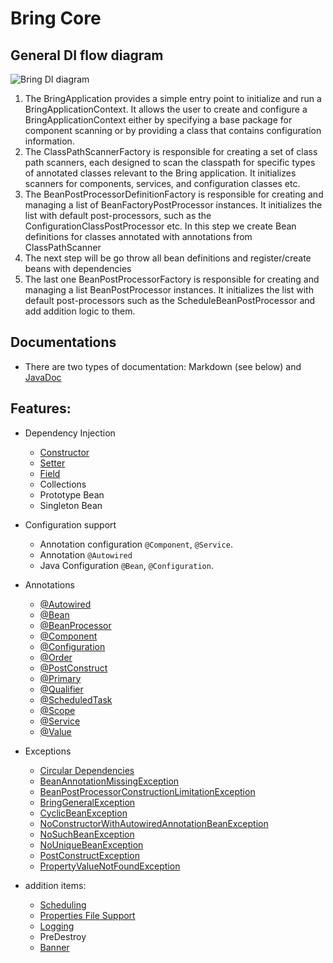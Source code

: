 # Bring Core

## General DI flow diagram

![Bring DI diagram](https://github.com/YevgenDemoTestOrganization/bring/assets/73576438/0e8d074a-3d49-4099-bf8e-68b029056cce)

1. The BringApplication provides a simple entry point to initialize and run a BringApplicationContext.
   It allows the user to create and configure a BringApplicationContext either by specifying a base package for component scanning or by providing a class that contains configuration information.
2. The ClassPathScannerFactory is responsible for creating a set of class path scanners, each designed to scan the classpath for specific types of annotated classes relevant to the Bring application. It initializes scanners for components, services, and configuration classes etc.
3. The BeanPostProcessorDefinitionFactory is responsible for creating and managing a list of BeanFactoryPostProcessor instances. It initializes the list with default post-processors, such as the ConfigurationClassPostProcessor etc. In this step we create Bean definitions for classes annotated with annotations from ClassPathScanner
4. The next step will be go throw all bean definitions and register/create beans with dependencies
5. The last one BeanPostProcessorFactory is responsible for creating and managing a list BeanPostProcessor instances. 
It initializes the list with default post-processors such as the ScheduleBeanPostProcessor and add addition logic to them.

## Documentations

- There are two types of documentation: Markdown (see below) and [JavaDoc](https://yevgendemotestorganization.github.io/bring-core-javadoc/)


## Features:

 - Dependency Injection
   - [Constructor](core/Constructor.md)
   - [Setter](core/Setter.md)
   - [Field](core/Field.md)
   - Collections
   - Prototype Bean
   - Singleton Bean


 - Configuration support
   - Annotation configuration `@Component`, `@Service`.
   - Annotation `@Autowired`
   - Java Configuration `@Bean`, `@Configuration`.


 - Annotations
   - [@Autowired](https://yevgendemotestorganization.github.io/bring-core-javadoc/com/bobocode/bring/core/annotation/Autowired.html)
   - [@Bean](https://yevgendemotestorganization.github.io/bring-core-javadoc/com/bobocode/bring/core/annotation/Bean.html)
   - [@BeanProcessor](https://yevgendemotestorganization.github.io/bring-core-javadoc/com/bobocode/bring/core/annotation/BeanProcessor.html)
   - [@Component](https://yevgendemotestorganization.github.io/bring-core-javadoc/com/bobocode/bring/core/annotation/Component.html)
   - [@Configuration](https://yevgendemotestorganization.github.io/bring-core-javadoc/com/bobocode/bring/core/annotation/Configuration.html)
   - [@Order](https://yevgendemotestorganization.github.io/bring-core-javadoc/com/bobocode/bring/core/annotation/Order.html)
   - [@PostConstruct](core/PostConstruct.md)
   - [@Primary](https://yevgendemotestorganization.github.io/bring-core-javadoc/com/bobocode/bring/core/annotation/Primary.html)
   - [@Qualifier](https://yevgendemotestorganization.github.io/bring-core-javadoc/com/bobocode/bring/core/annotation/Qualifier.html)
   - [@ScheduledTask](https://yevgendemotestorganization.github.io/bring-core-javadoc/com/bobocode/bring/core/annotation/ScheduledTask.html)
   - [@Scope](https://yevgendemotestorganization.github.io/bring-core-javadoc/com/bobocode/bring/core/annotation/package-summary.html#:~:text=a%20scheduled%20task.-,Scope,-Annotation%20indicating%20the)
   - [@Service](https://yevgendemotestorganization.github.io/bring-core-javadoc/com/bobocode/bring/core/annotation/Service.html)
   - [@Value](core/Value.md)


 - Exceptions
   - [Circular Dependencies](core/CircularDependencies.md)
   - [BeanAnnotationMissingException](https://yevgendemotestorganization.github.io/bring-core-javadoc/com/bobocode/bring/core/exception/BeanAnnotationMissingException.html)
   - [BeanPostProcessorConstructionLimitationException](https://yevgendemotestorganization.github.io/bring-core-javadoc/com/bobocode/bring/core/exception/BeanPostProcessorConstructionLimitationException.html)
   - [BringGeneralException](https://yevgendemotestorganization.github.io/bring-core-javadoc/com/bobocode/bring/core/exception/BringGeneralException.html)
   - [CyclicBeanException](https://yevgendemotestorganization.github.io/bring-core-javadoc/com/bobocode/bring/core/exception/CyclicBeanException.html)
   - [NoConstructorWithAutowiredAnnotationBeanException](https://yevgendemotestorganization.github.io/bring-core-javadoc/com/bobocode/bring/core/exception/NoConstructorWithAutowiredAnnotationBeanException.html)
   - [NoSuchBeanException](https://yevgendemotestorganization.github.io/bring-core-javadoc/com/bobocode/bring/core/exception/NoSuchBeanException.html)
   - [NoUniqueBeanException](https://yevgendemotestorganization.github.io/bring-core-javadoc/com/bobocode/bring/core/exception/NoUniqueBeanException.html)
   - [PostConstructException](https://yevgendemotestorganization.github.io/bring-core-javadoc/com/bobocode/bring/core/exception/PostConstructException.html)
   - [PropertyValueNotFoundException](https://yevgendemotestorganization.github.io/bring-core-javadoc/com/bobocode/bring/core/exception/PropertyValueNotFoundException.html)



- addition items:
  - [Scheduling](core/Scheduling.md)
  - [Properties File Support](core/PropertiesFileSupport.md)
  - [Logging](core/Logging.md)
  - PreDestroy
  - [Banner](core/Banner.md)
